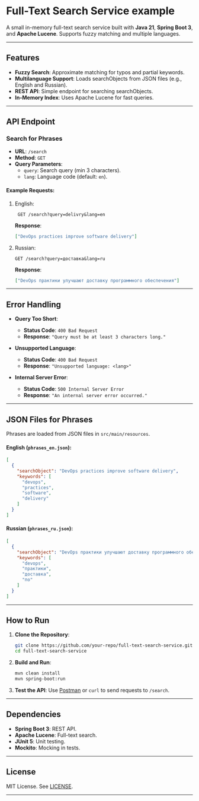 # Full-Text Search Service example

A small in-memory full-text search service built with **Java 21**, **Spring Boot 3**, and **Apache Lucene**. Supports
fuzzy matching and multiple languages.

---

## Features

- **Fuzzy Search**: Approximate matching for typos and partial keywords.
- **Multilanguage Support**: Loads searchObjects from JSON files (e.g., English and Russian).
- **REST API**: Simple endpoint for searching searchObjects.
- **In-Memory Index**: Uses Apache Lucene for fast queries.

---

## API Endpoint

### Search for Phrases

- **URL**: `/search`
- **Method**: `GET`
- **Query Parameters**:
    - `query`: Search query (min 3 characters).
    - `lang`: Language code (default: `en`).

#### Example Requests:

1. English:
   ```
    GET /search?query=delivry&lang=en
   ```

   **Response**:
   ```json
   ["DevOps practices improve software delivery"]
   ```

2. Russian:

    ```
    GET /search?query=доставка&lang=ru
    ```
    
    **Response**:
    ```json
    ["DevOps практики улучшают доставку программного обеспечения"]
    ```
---

## Error Handling

- **Query Too Short**:
    - **Status Code**: `400 Bad Request`
    - **Response**: `"Query must be at least 3 characters long."`

- **Unsupported Language**:
    - **Status Code**: `400 Bad Request`
    - **Response**: `"Unsupported language: <lang>"`

- **Internal Server Error**:
    - **Status Code**: `500 Internal Server Error`
    - **Response**: `"An internal server error occurred."`

---

## JSON Files for Phrases

Phrases are loaded from JSON files in `src/main/resources`.

#### English (`phrases_en.json`):

```json
[
  {
    "searchObject": "DevOps practices improve software delivery",
    "keywords": [
      "devops",
      "practices",
      "software",
      "delivery"
    ]
  }
]
```

#### Russian (`phrases_ru.json`):

```json
[
  {
    "searchObject": "DevOps практики улучшают доставку программного обеспечения",
    "keywords": [
      "devops",
      "практики",
      "доставка",
      "по"
    ]
  }
]
```

---

## How to Run

1. **Clone the Repository**:
   ```bash
   git clone https://github.com/your-repo/full-text-search-service.git
   cd full-text-search-service
   ```

2. **Build and Run**:
   ```bash
   mvn clean install
   mvn spring-boot:run
   ```

3. **Test the API**:
   Use [Postman](https://www.postman.com/) or `curl` to send requests to `/search`.

---

## Dependencies

- **Spring Boot 3**: REST API.
- **Apache Lucene**: Full-text search.
- **JUnit 5**: Unit testing.
- **Mockito**: Mocking in tests.

---

## License

MIT License. See [LICENSE](LICENSE).

---
